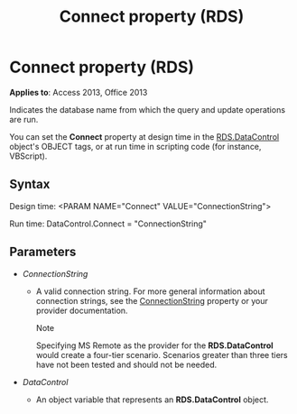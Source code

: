 ﻿---
title: Connect property (RDS)
TOCTitle: Connect property (RDS)
ms:assetid: 11aa3284-18e9-6d2d-761b-c25090370b77
ms:mtpsurl: https://msdn.microsoft.com/library/JJ248890(v=office.15)
ms:contentKeyID: 48543324
ms.date: 09/18/2015
mtps_version: v=office.15
---

# Connect property (RDS)


**Applies to**: Access 2013, Office 2013

Indicates the database name from which the query and update operations are run.

You can set the **Connect** property at design time in the [RDS.DataControl](datacontrol-object-rds.md) object's OBJECT tags, or at run time in scripting code (for instance, VBScript).

## Syntax

Design time: \<PARAM NAME="Connect" VALUE="ConnectionString"\>

Run time: DataControl.Connect = "ConnectionString"

## Parameters

- *ConnectionString*

  - A valid connection string. For more general information about connection strings, see the [ConnectionString](connectionstring-property-ado.md) property or your provider documentation.
    
    > [!NOTE]
    > Specifying MS Remote as the provider for the **RDS.DataControl** would create a four-tier scenario. Scenarios greater than three tiers have not been tested and should not be needed.

- *DataControl*

  - An object variable that represents an **RDS.DataControl** object.

